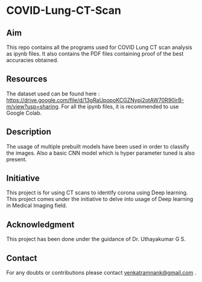 # COVID-Lung-CT-Scan

## Aim
This repo contains all the programs used for COVID Lung CT scan analysis as ipynb files. It also contains the PDF files containing proof of the best accuracies obtained.

## Resources
The dataset used can be found here : https://drive.google.com/file/d/13gRaUpopoKCGZNypj2otAW70R90irB-m/view?usp=sharing.
For all the ipynb files, it is recommended to use Google Colab.

## Description
The usage of multiple prebuilt models have been used in order to classify the images. Also a basic CNN model which is hyper parameter tuned is also present.

## Initiative
This project is for using CT scans to identify corona using Deep learning.
This project comes under the initiative to delve into usage of Deep learning in Medical Imaging field.

## Acknowledgment
This project has been done under the guidance of Dr. Uthayakumar G S.

## Contact
For any doubts or contributions please contact venkatramnank@gmail.com .
